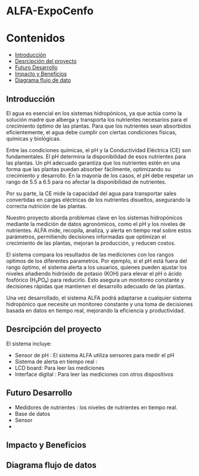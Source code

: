 # ALFA-ExpoCenfo

# Contenidos
- [Introducción](#Introducción)
- [Desrcipción del proyecto](#Desrcipción_del_proyecto)
- [Futuro Desarrollo](#Futuro_Desarrollo)
- [Impacto y Beneficios](#Impacto_y_Beneficios)
- [Diagrama flujo de dato](#Diagrama_flujo_de_datos)


## Introducción

El agua es esencial en los sistemas hidropónicos, ya que actúa como la solución madre que alberga y transporta los nutrientes necesarios para el crecimiento óptimo de las plantas. Para que los nutrientes sean absorbidos eficientemente, el agua debe cumplir con ciertas condiciones físicas, químicas y biológicas. 

Entre las condiciones químicas, el pH y la Conductividad Eléctrica (CE) son fundamentales. El pH determina la disponibilidad de esos nutrientes para las plantas. Un pH adecuado garantiza que los nutrientes estén en una forma que las plantas puedan absorber fácilmente, optimizando su crecimiento y desarrollo. En la mayoría de los casos, el pH debe respetar un rango de 5.5 a 6.5 para no afectar la disponibilidad de nutrientes. 

Por su parte, la CE mide la capacidad del agua para transportar sales convertidas en cargas eléctricas de los nutrientes disueltos, asegurando la correcta nutrición de las plantas. 

Nuestro proyecto aborda problemas clave en los sistemas hidropónicos mediante la medición de datos agronómicos, como el pH y los niveles de nutrientes. ALFA mide, recopila, analiza, y alerta en tiempo real sobre estos parámetros, permitiendo decisiones informadas que optimizan el crecimiento de las plantas, mejoran la producción, y reducen costos. 

 El sistema compara los resultados de las mediciones con los rangos optimos de los diferentes parametros. Por ejemplo, si el pH está fuera del rango óptimo, el sistema alerta a los usuarios, quienes pueden ajustar los niveles añadiendo hidróxido de potasio (KOH) para elevar el pH o ácido fosfórico (H₃PO₄) para reducirlo. Esto asegura un monitoreo constante y decisiones rápidas que mantienen el desarrollo adecuado de las plantas. 

 Una vez desarrollado, el sistema ALFA podrá adaptarse a cualquier sistema hidropónico que necesite un monitoreo constante y una toma de decisiones basada en datos en tiempo real, mejorando la eficiencia y productividad. 

## Desrcipción del proyecto

El sistema incluye:
- Sensor de pH : El sistema ALFA utiliza sensores para medir el pH 
- Sistema de alerta en tiempo real :
- LCD board: Para leer las mediciones
- Interface digital : Para leer las mediciones con otros dispositivos 


## Futuro Desarrollo

- Medidores de nutrientes : los niveles de nutrientes en tiempo real.
- Base de datos
- Sensor
- 

## Impacto y Beneficios


## Diagrama flujo de datos


